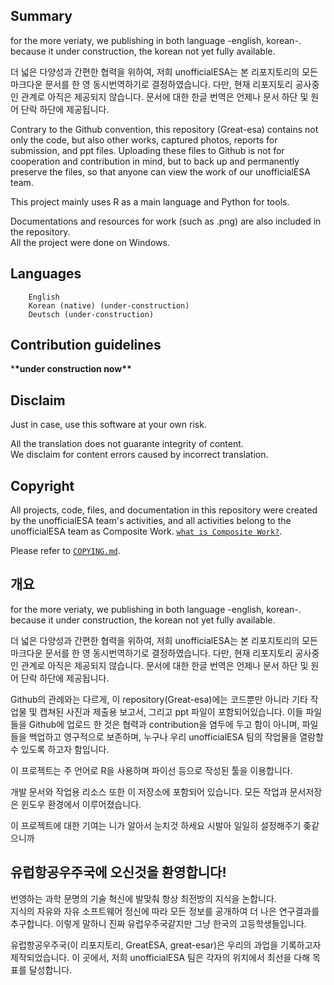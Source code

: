 ## Summary

for the more veriaty, we publishing in both language -english, korean-.<br>
because it under construction, the korean not yet fully available.

더 넓은 다양성과 간편한 협력을 위하여, 저희 unofficialESA는 본 리포지토리의 모든 마크다운 문서를 한 영 동시번역하기로 결정하였습니다.
다만, 현재 리포지토리 공사중인 관계로 아직은 제공되지 않습니다.
문서에 대한 한글 번역은 언제나 문서 하단 및 원어 단락 하단에 제공됩니다.

Contrary to the Github convention, this repository (Great-esa) contains not only the code, but also other works, captured photos, reports for submission, and ppt files.
Uploading these files to Github is not for cooperation and contribution in mind, but to back up and permanently preserve the files, so that anyone can view the work of our unofficialESA team.

This project mainly uses R as a main language and Python for tools.

Documentations and resources for work (such as .png) are also included in the repository.<br>
All the project were done on Windows.

## Languages

        English
        Korean (native) (under-construction)
        Deutsch (under-construction)

## Contribution guidelines

\***\*under construction now\*\***

<!-- TODO make the right guidelines and notice the difference between code-likes file and non-code-likes file -->

## Disclaim

Just in case, use this software at your own risk.

All the translation does not guarante integrity of content.<br>
We disclaim for content errors caused by incorrect translation.

<!-- ! need this... -->
<!--
번역은 내용상의 무결점을 보증하지 않습니다
잘못된 원문번역으로 인한 내용상의 오류를 책임지지 않습니다다 -->

## Copyright

All projects, code, files, and documentation in this repository were created by the unofficialESA team's activities, and all activities belong to the unofficialESA team as Composite Work. [`what is Composite Work?`](COMPOSITEWORK.md).

Please refer to [`COPYING.md`](COPYING.md).

## 개요

for the more veriaty, we publishing in both language -english, korean-.<br>
because it under construction, the korean not yet fully available.

더 넓은 다양성과 간편한 협력을 위하여, 저희 unofficialESA는 본 리포지토리의 모든 마크다운 문서를 한 영 동시번역하기로 결정하였습니다.
다만, 현재 리포지토리 공사중인 관계로 아직은 제공되지 않습니다.
문서에 대한 한글 번역은 언제나 문서 하단 및 원어 단락 하단에 제공됩니다.

Github의 관례와는 다르게, 이 repository(Great-esa)에는 코드뿐만 아니라 기타 작업물 및 캡쳐된 사진과 제출용 보고서, 그리고 ppt 파일이 포함되어있습니다.
이들 파일들을 Github에 업로드 한 것은 협력과 contribution을 염두에 두고 함이 아니며, 파일들을 백업하고 영구적으로 보존하며, 누구나 우리 unofficialESA 팀의 작업물을 열람할 수 있도록 하고자 함입니다.

이 프로젝트는 주 언어로 R을 사용하며 파이선 등으로 작성된 툴을 이용합니다.

개발 문서와 작업용 리소스 또한 이 저장소에 포함되어 있습니다. 모든 작업과 문서저장은 윈도우 환경에서 이루어졌습니다.

이 프로젝트에 대한 기여는 니가 알아서 눈치것 하세요 시발아 일일히 설정해주기 좆같으니까

## 유럽항공우주국에 오신것을 환영합니다!

번영하는 과학 문명의 기술 혁신에 발맞춰 항상 최전방의 지식을 논합니다.<br>
지식의 자유와 자유 소프트웨어 정신에 따라 모든 정보를 공개하여 더 나은 연구결과를 추구합니다.
이렇게 말하니 진짜 유럽우주국같지만 그냥 한국의 고등학생들입니다.

유럽항공우주국(이 리포지토리, GreatESA, great-esar)은 우리의 과업을 기록하고자 제작되었습니다.
이 곳에서, 저희 unofficialESA 팀은 각자의 위치에서 최선을 다해 목표를 달성합니다.
